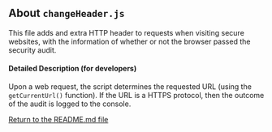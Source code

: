 ## About `changeHeader.js`

This file adds and extra HTTP header to requests when visiting secure websites, with the information of whether or not the browser passed the security audit. 

#### Detailed Description (for developers)

Upon a web request, the script determines the requested URL (using the `getCurrentUrl()` function). If the URL is a HTTPS protocol, then the outcome of the audit is logged to the console. 

[Return to the README.md file](../README.md)
